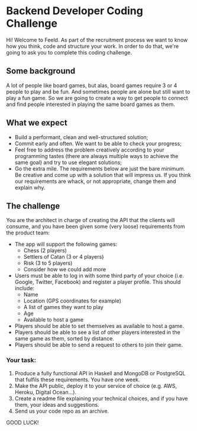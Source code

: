 # Backend Developer Coding Challenge

Hi! Welcome to Feeld. As part of the recruitment process we want to know how you think, code and structure your work. In order to do that, we're going to ask you to complete this coding challenge. 

## Some background

A lot of people like board games, but alas, board games require 3 or 4 people to play and be fun. And sometimes people are alone but still want to play a fun game. So we are going to create a way to get people to connect and find people interested in playing the same board games as them.

## What we expect

* Build a performant, clean and well-structured solution;
* Commit early and often. We want to be able to check your progress;
* Feel free to address the problem creatively according to your programming tastes (there are always multiple ways to achieve the same goal) and try to use elegant solutions;
* Go the extra mile. The requirements below are just the bare minimum. Be creative and come up with a solution that will impress us. If you think our requirements are whack, or not appropriate, change them and explain why.

## The challenge

You are the architect in charge of creating the API that the clients will consume, and you have been given some (very loose) requirements from the product team:

* The app will support the following games:
    * Chess (2 players)
    * Settlers of Catan (3 or 4 players) 
    * Risk (3 to 5 players)
    * Consider how we could add more
* Users must be able to log in with some third party of your choice (i.e. Google, Twitter, Facebook) and register a player profile. This should include:
    * Name
    * Location (GPS coordinates for example)
    * A list of games they want to play
    * Age
    * Available to host a game
* Players should be able to set themselves as available to host a game.
* Players should be able to see a list of other players interested in the same game as them, sorted by distance.
* Players should be able to send a request to others to join their game.

### Your task:

1. Produce a fully functional API in Haskell and MongoDB or PostgreSQL that fulfils these requirements. You have one week.
1. Make the API public, deploy it to your service of choice (e.g. AWS, Heroku, Digital Ocean...).
1. Create a readme file explaining your technical choices, and if you have them, your ideas and suggestions.
1. Send us your code repo as an archive.

GOOD LUCK!
